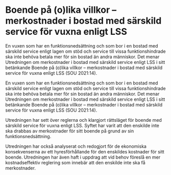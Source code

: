 # Boende på (o)lika villkor – merkostnader i bostad med särskild service för vuxna enligt LSS

En vuxen som har en funktionsnedsättning och som bor i en bostad med särskild service enligt lagen om stöd och service till vissa funktionshindrade ska inte behöva betala mer för sin bostad än andra människor. Det menar Utredningen om merkostnader i bostad med särskild service enligt LSS i sitt betänkande Boende på (o)lika villkor – merkostnader i bostad med särskild service för vuxna enligt LSS (SOU 2021:14).

En vuxen som har en funktionsnedsättning och som bor i en bostad med särskild service enligt lagen om stöd och service till vissa funktionshindrade ska inte behöva betala mer för sin bostad än andra människor. Det menar Utredningen om merkostnader i bostad med särskild service enligt LSS i sitt betänkande Boende på (o)lika villkor – merkostnader i bostad med särskild service för vuxna enligt LSS (SOU 2021:14).

Utredningen har sett över reglerna och klargjort rättsläget för boende med särskild service för vuxna enligt LSS. Syftet har varit att den enskilde inte ska drabbas av merkostnader för sitt boende på grund av sin funktionsnedsättning.

Utredningen har också analyserat och redogjort för de ekonomiska konsekvenserna av ett hyresförhållande för den enskildes kostnader för sitt boende. Utredningen har även haft i uppdrag att vid behov föreslå en mer kostnadseffektiv reglering som innebär att den enskilde inte ska få merkostnader.
